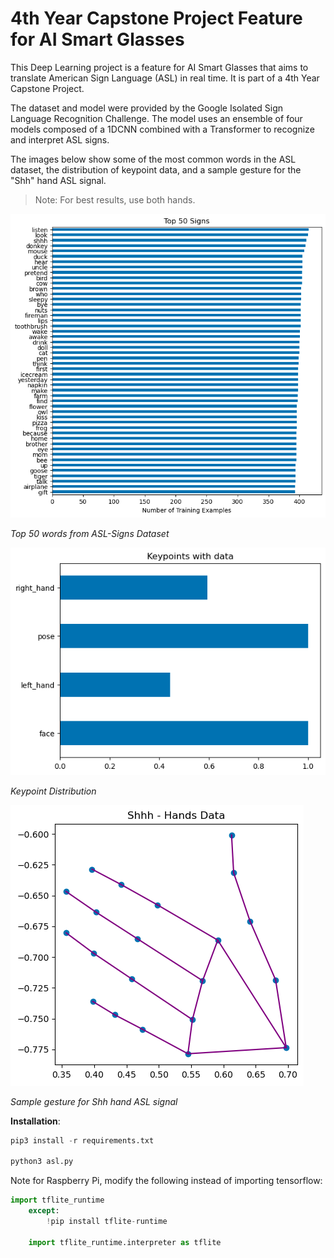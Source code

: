 # 4th Year Capstone Project Feature for AI Smart Glasses
This Deep Learning project is a feature for AI Smart Glasses that aims to translate American Sign Language (ASL) in real time. It is part of a 4th Year Capstone Project. 

The dataset and model were provided by the Google Isolated Sign Language Recognition Challenge. The model uses an ensemble of four models composed of a 1DCNN combined with a Transformer to recognize and interpret ASL signs.

The images below show some of the most common words in the ASL dataset, the distribution of keypoint data, and a sample gesture for the "Shh" hand ASL signal.

> Note: For best results, use both hands. 

![Top-50](/images/ASL_dataset_top_50.png)

*Top 50 words from ASL-Signs Dataset*

![Keypoints](/images/keypoint_data_distribution.png)

*Keypoint Distribution*

![Sample Shh Gesture](/images/Shh-Hand.png)

*Sample gesture for Shh hand ASL signal*

**Installation**:

```python
pip3 install -r requirements.txt

python3 asl.py
```

Note for Raspberry Pi, modify the following instead of importing tensorflow:

```python
import tflite_runtime
    except:
        !pip install tflite-runtime

    import tflite_runtime.interpreter as tflite 
```


